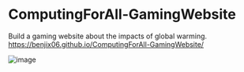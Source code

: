# ComputingForAll-GamingWebsite
Build a gaming website about the impacts of global warming.
https://benjix06.github.io/ComputingForAll-GamingWebsite/

![image](https://user-images.githubusercontent.com/70421906/151737948-5114f988-692b-444a-8d22-01a5e98a812b.png)


